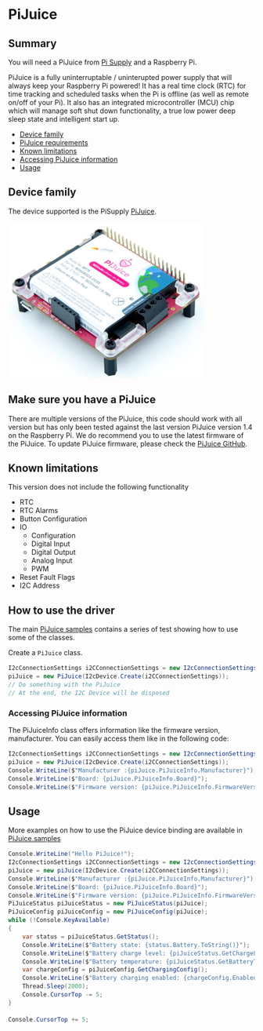 # PiJuice

## Summary

You will need a PiJuice from [Pi Supply](https://uk.pi-supply.com/products/pijuice-standard/) and a Raspberry Pi.

PiJuice is a fully uninterruptable / uninterupted power supply that will always keep your Raspberry Pi powered! It has a real time clock (RTC) for time tracking and scheduled tasks when the Pi is offline (as well as remote on/off of your Pi). It also has an integrated microcontroller (MCU) chip which will manage soft shut down functionality, a true low power deep sleep state and intelligent start up.

- [Device family](./README.md#device-family)
- [PiJuice requirements](./README.md#make-sure-you-have-a-PiJuice)
- [Known limitations](./README.md#known-limitations)
- [Accessing PiJuice information](./README.md#accessing-PiJuice-information)
- [Usage](./README.md#Usage)

## Device family

The device supported is the PiSupply [PiJuice](https://uk.pi-supply.com/products/pijuice-standard/).

![PiJuice](pijuice.jpg)

## Make sure you have a PiJuice

There are multiple versions of the PiJuice, this code should work with all version but has only been tested against the last version PiJuice version 1.4 on the Raspberry Pi. We do recommend you to use the latest firmware of the PiJuice. To update PiJuice firmware, please check the [PiJuice GitHub](https://github.com/PiSupply/PiJuice/tree/master/Firmware).

## Known limitations

This version does not include the following functionality

- RTC
- RTC Alarms
- Button Configuration
- IO
  - Configuration
  - Digital Input
  - Digital Output
  - Analog Input
  - PWM
- Reset Fault Flags
- I2C Address

## How to use the driver

The main [PiJuice samples](./samples) contains a series of test showing how to use some of the classes.

Create a ```PiJuice``` class.

```csharp
I2cConnectionSettings i2CConnectionSettings = new I2cConnectionSettings(1, PiJuice.DefaultI2cAddress);
piJuice = new PiJuice(I2cDevice.Create(i2CConnectionSettings));
// Do something with the PiJuice
// At the end, the I2C Device will be disposed
```

### Accessing PiJuice information

The PiJuiceInfo class offers information like the firmware version, manufacturer. You can easily access them like in the following code:

```csharp
I2cConnectionSettings i2CConnectionSettings = new I2cConnectionSettings(1, PiJuice.DefaultI2cAddress);
piJuice = new PiJuice(I2cDevice.Create(i2CConnectionSettings));
Console.WriteLine($"Manufacturer :{piJuice.PiJuiceInfo.Manufacturer}");
Console.WriteLine($"Board: {piJuice.PiJuiceInfo.Board}");
Console.WriteLine($"Firmware version: {piJuice.PiJuiceInfo.FirmwareVersion}");
```

## Usage

More examples on how to use the PiJuice device binding are available in [PiJuice.samples](./samples)

```csharp
Console.WriteLine("Hello PiJuice!");
I2cConnectionSettings i2CConnectionSettings = new I2cConnectionSettings(1, PiJuice.DefaultI2cAddress);
piJuice = new piJuice(I2cDevice.Create(i2CConnectionSettings));
Console.WriteLine($"Manufacturer :{piJuice.PiJuiceInfo.Manufacturer}");
Console.WriteLine($"Board: {piJuice.PiJuiceInfo.Board}");
Console.WriteLine($"Firmware version: {piJuice.PiJuiceInfo.FirmwareVersion}");
PiJuiceStatus piJuiceStatus = new PiJuiceStatus(piJuice);
PiJuiceConfig piJuiceConfig = new PiJuiceConfig(piJuice);
while (!Console.KeyAvailable)
{
    var status = piJuiceStatus.GetStatus();
    Console.WriteLine($"Battery state: {status.Battery.ToString()}");
    Console.WriteLine($"Battery charge level: {piJuiceStatus.GetChargeLevel()%}");
    Console.WriteLine($"Battery temperature: {piJuiceStatus.GetBatteryTemperature().ToString()}");
    var chargeConfig = piJuiceConfig.GetChargingConfig();
    Console.WriteLine($"Battery charging enabled: {chargeConfig.Enabled}");    
    Thread.Sleep(2000);
    Console.CursorTop -= 5;
}

Console.CursorTop += 5;
```
